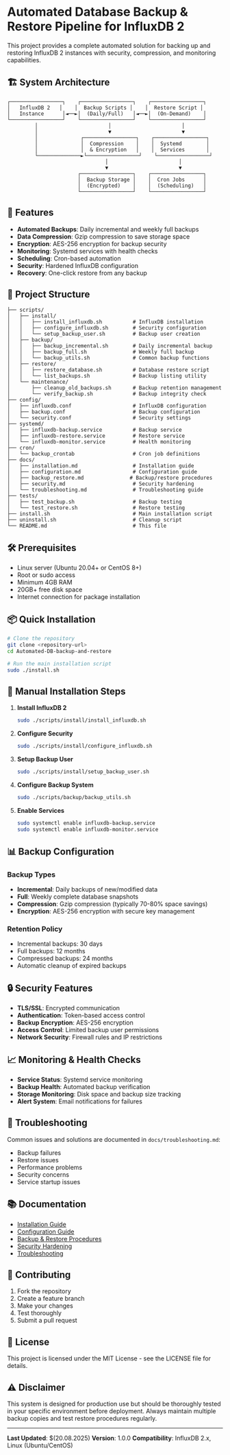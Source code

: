 # Automated Database Backup & Restore Pipeline for InfluxDB 2

This project provides a complete automated solution for backing up and restoring InfluxDB 2 instances with security, compression, and monitoring capabilities.

## 🏗️ System Architecture

```
┌─────────────────┐    ┌─────────────────┐    ┌─────────────────┐
│   InfluxDB 2   │    │  Backup Scripts │    │  Restore Script │
│   Instance      │◄──►│  (Daily/Full)   │◄──►│  (On-Demand)    │
└─────────────────┘    └─────────────────┘    └─────────────────┘
         │                       │                       │
         │                       ▼                       ▼
         │              ┌─────────────────┐    ┌─────────────────┐
         │              │  Compression    │    │  Systemd        │
         │              │  & Encryption   │    │  Services       │
         └──────────────►└─────────────────┘    └─────────────────┘
                                │                       │
                                ▼                       ▼
                       ┌─────────────────┐    ┌─────────────────┐
                       │  Backup Storage │    │  Cron Jobs      │
                       │  (Encrypted)    │    │  (Scheduling)   │
                       └─────────────────┘    └─────────────────┘
```

## 🚀 Features

- **Automated Backups**: Daily incremental and weekly full backups
- **Data Compression**: Gzip compression to save storage space
- **Encryption**: AES-256 encryption for backup security
- **Monitoring**: Systemd services with health checks
- **Scheduling**: Cron-based automation
- **Security**: Hardened InfluxDB configuration
- **Recovery**: One-click restore from any backup

## 📁 Project Structure

```
├── scripts/
│   ├── install/
│   │   ├── install_influxdb.sh          # InfluxDB installation
│   │   ├── configure_influxdb.sh        # Security configuration
│   │   └── setup_backup_user.sh         # Backup user creation
│   ├── backup/
│   │   ├── backup_incremental.sh        # Daily incremental backup
│   │   ├── backup_full.sh               # Weekly full backup
│   │   └── backup_utils.sh              # Common backup functions
│   ├── restore/
│   │   ├── restore_database.sh          # Database restore script
│   │   └── list_backups.sh              # Backup listing utility
│   └── maintenance/
│       ├── cleanup_old_backups.sh       # Backup retention management
│       └── verify_backup.sh             # Backup integrity check
├── config/
│   ├── influxdb.conf                    # InfluxDB configuration
│   ├── backup.conf                      # Backup configuration
│   └── security.conf                    # Security settings
├── systemd/
│   ├── influxdb-backup.service          # Backup service
│   ├── influxdb-restore.service         # Restore service
│   └── influxdb-monitor.service         # Health monitoring
├── cron/
│   └── backup_crontab                   # Cron job definitions
├── docs/
│   ├── installation.md                  # Installation guide
│   ├── configuration.md                 # Configuration guide
│   ├── backup_restore.md               # Backup/restore procedures
│   ├── security.md                      # Security hardening
│   └── troubleshooting.md               # Troubleshooting guide
├── tests/
│   ├── test_backup.sh                   # Backup testing
│   └── test_restore.sh                  # Restore testing
├── install.sh                           # Main installation script
├── uninstall.sh                         # Cleanup script
└── README.md                            # This file
```

## 🛠️ Prerequisites

- Linux server (Ubuntu 20.04+ or CentOS 8+)
- Root or sudo access
- Minimum 4GB RAM
- 20GB+ free disk space
- Internet connection for package installation

## 📦 Quick Installation

```bash
# Clone the repository
git clone <repository-url>
cd Automated-DB-backup-and-restore

# Run the main installation script
sudo ./install.sh
```

## 🔧 Manual Installation Steps

1. **Install InfluxDB 2**
   ```bash
   sudo ./scripts/install/install_influxdb.sh
   ```

2. **Configure Security**
   ```bash
   sudo ./scripts/install/configure_influxdb.sh
   ```

3. **Setup Backup User**
   ```bash
   sudo ./scripts/install/setup_backup_user.sh
   ```

4. **Configure Backup System**
   ```bash
   sudo ./scripts/backup/backup_utils.sh
   ```

5. **Enable Services**
   ```bash
   sudo systemctl enable influxdb-backup.service
   sudo systemctl enable influxdb-monitor.service
   ```

## 📊 Backup Configuration

### Backup Types
- **Incremental**: Daily backups of new/modified data
- **Full**: Weekly complete database snapshots
- **Compression**: Gzip compression (typically 70-80% space savings)
- **Encryption**: AES-256 encryption with secure key management

### Retention Policy
- Incremental backups: 30 days
- Full backups: 12 months
- Compressed backups: 24 months
- Automatic cleanup of expired backups

## 🔒 Security Features

- **TLS/SSL**: Encrypted communication
- **Authentication**: Token-based access control
- **Backup Encryption**: AES-256 encryption
- **Access Control**: Limited backup user permissions
- **Network Security**: Firewall rules and IP restrictions

## 📈 Monitoring & Health Checks

- **Service Status**: Systemd service monitoring
- **Backup Health**: Automated backup verification
- **Storage Monitoring**: Disk space and backup size tracking
- **Alert System**: Email notifications for failures

## 🚨 Troubleshooting

Common issues and solutions are documented in `docs/troubleshooting.md`:

- Backup failures
- Restore issues
- Performance problems
- Security concerns
- Service startup issues

## 📚 Documentation

- [Installation Guide](docs/installation.md)
- [Configuration Guide](docs/configuration.md)
- [Backup & Restore Procedures](docs/backup_restore.md)
- [Security Hardening](docs/security.md)
- [Troubleshooting](docs/troubleshooting.md)

## 🤝 Contributing

1. Fork the repository
2. Create a feature branch
3. Make your changes
4. Test thoroughly
5. Submit a pull request

## 📄 License

This project is licensed under the MIT License - see the LICENSE file for details.

## ⚠️ Disclaimer

This system is designed for production use but should be thoroughly tested in your specific environment before deployment. Always maintain multiple backup copies and test restore procedures regularly.



---

**Last Updated**: $(20.08.2025)
**Version**: 1.0.0
**Compatibility**: InfluxDB 2.x, Linux (Ubuntu/CentOS)

